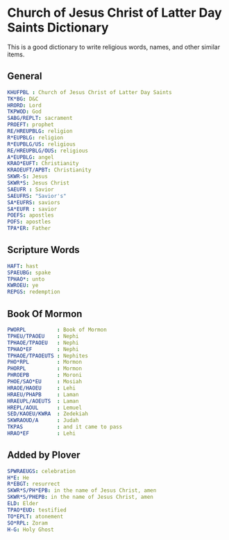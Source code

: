 # Church of Jesus Christ of Latter Day Saints Dictionary

This is a good dictionary to write religious words, names, and other similar
items.

## General

```yaml
KHUFPBL : Church of Jesus Christ of Latter Day Saints
TK*BG: D&C
HRORD: Lord
TKPWOD: God
SABG/REPLT: sacrament
PROEFT: prophet
RE/HREUPBLG: religion
R*EUPBLG: religion
R*EUPBLG/US: religious
RE/HREUPBLG/OUS: religious
A*EUPBLG: angel
KRAO*EUFT: Christianity
KRAOEUFT/APBT: Christianity
SKWR-S: Jesus
SKWR*S: Jesus Christ
SAEUFR : Savior
SAEUFRS: "Savior's"
SA*EUFRS: saviors
SA*EUFR : savior
POEFS: apostles
POFS: apostles
TPA*ER: Father
```

## Scripture Words

```yaml
HAFT: hast
SPAEUBG: spake
TPHAO*: unto
KWROEU: ye
REPGS: redemption
```

## Book Of Mormon

```yaml
PWORPL          : Book of Mormon
TPHEU/TPAOEU    : Nephi
TPHAOE/TPAOEU   : Nephi
TPHAO*EF        : Nephi
TPHAOE/TPAOEUTS : Nephites
PHO*RPL         : Mormon
PHORPL          : Mormon
PHROEPB         : Moroni
PHOE/SAO*EU     : Mosiah
HRAOE/HAOEU     : Lehi
HRAEU/PHAPB     : Laman
HRAEUPL/AOEUTS  : Laman
HREPL/AOUL      : Lemuel
SED/KAOEU/KWRA  : Zedekiah
SKWRAOUD/A      : Judah
TKPAS           : and it came to pass
HRAO*EF         : Lehi
```

## Added by Plover

```yaml
SPWRAEUGS: celebration
H*E: He
R*EBGT: resurrect
SKWR*S/PH*EPB: in the name of Jesus Christ, amen
SKWR*S/PHEPB: in the name of Jesus Christ, amen
ELD: Elder
TPAO*EUD: testified
TO*EPLT: atonement
SO*RPL: Zoram
H-G: Holy Ghost
```
